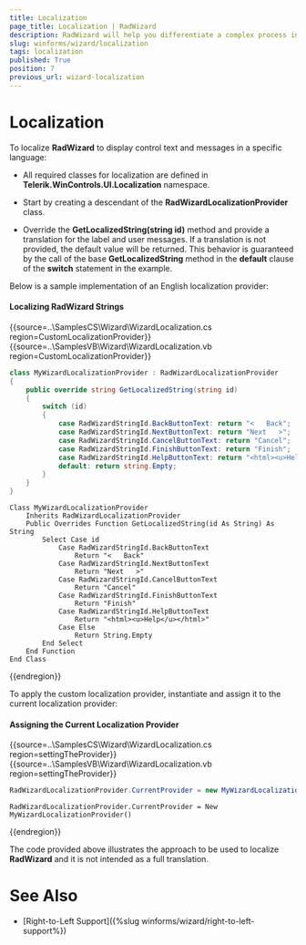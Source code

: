 ```yaml
---
title: Localization
page_title: Localization | RadWizard
description: RadWizard will help you differentiate a complex process into separate steps and provide your users with the ability to govern the process upon their decisions.
slug: winforms/wizard/localization
tags: localization
published: True
position: 7
previous_url: wizard-localization
---
```


# Localization
 
To localize **RadWizard** to display control text and messages in a specific language:

* All required classes for localization are defined in __Telerik.WinControls.UI.Localization__ namespace.

* Start by creating a descendant of the __RadWizardLocalizationProvider__ class. 

* Override the __GetLocalizedString(string id)__ method and provide a translation for the label and user messages. If a translation is not provided, the default value will be returned. This behavior is guaranteed by the call of the base __GetLocalizedString__ method in the __default__ clause of the __switch__ statement in the example. 

Below is a sample implementation of an English localization provider:

#### Localizing RadWizard Strings

{{source=..\SamplesCS\Wizard\WizardLocalization.cs region=CustomLocalizationProvider}} 
{{source=..\SamplesVB\Wizard\WizardLocalization.vb region=CustomLocalizationProvider}} 

````C#
class MyWizardLocalizationProvider : RadWizardLocalizationProvider
{
    public override string GetLocalizedString(string id)
    {
        switch (id)
        {
            case RadWizardStringId.BackButtonText: return "<   Back";
            case RadWizardStringId.NextButtonText: return "Next   >";
            case RadWizardStringId.CancelButtonText: return "Cancel";
            case RadWizardStringId.FinishButtonText: return "Finish";
            case RadWizardStringId.HelpButtonText: return "<html><u>Help</u></html>";
            default: return string.Empty;
        }
    }
}

````
````VB.NET
Class MyWizardLocalizationProvider
    Inherits RadWizardLocalizationProvider
    Public Overrides Function GetLocalizedString(id As String) As String
        Select Case id
            Case RadWizardStringId.BackButtonText
                Return "<   Back"
            Case RadWizardStringId.NextButtonText
                Return "Next   >"
            Case RadWizardStringId.CancelButtonText
                Return "Cancel"
            Case RadWizardStringId.FinishButtonText
                Return "Finish"
            Case RadWizardStringId.HelpButtonText
                Return "<html><u>Help</u></html>"
            Case Else
                Return String.Empty
        End Select
    End Function
End Class

````

{{endregion}} 

To apply the custom localization provider, instantiate and assign it to the current localization provider: 

#### Assigning the Current Localization Provider

{{source=..\SamplesCS\Wizard\WizardLocalization.cs region=settingTheProvider}} 
{{source=..\SamplesVB\Wizard\WizardLocalization.vb region=settingTheProvider}} 

````C#
RadWizardLocalizationProvider.CurrentProvider = new MyWizardLocalizationProvider();

````
````VB.NET
RadWizardLocalizationProvider.CurrentProvider = New MyWizardLocalizationProvider()

````

{{endregion}} 

The code provided above illustrates the approach to be used to localize __RadWizard__ and it is not intended as a full translation.

# See Also

* [Right-to-Left Support]({%slug winforms/wizard/right-to-left-support%})	
